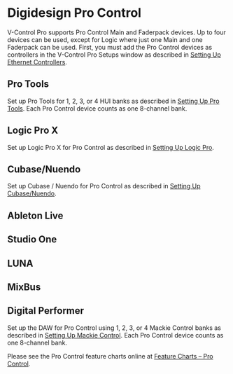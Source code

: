 # Digidesign Pro Control

V-Control Pro supports Pro Control Main and Faderpack devices. Up to four devices can be used, except for Logic where just one Main and one Faderpack can be used. First, you must add the Pro Control devices as controllers in the V-Control Pro Setups window as described in [Setting Up Ethernet Controllers](./Setting-Up-Ethernet-Controllers.md).

## Pro Tools
Set up Pro Tools for 1, 2, 3, or 4 HUI banks as described in [Setting Up Pro Tools](#setting-up-pro-tools). Each Pro Control device counts as one 8-channel bank.

## Logic Pro X
Set up Logic Pro X for Pro Control as described in [Setting Up Logic Pro](#setting-up-logic).

## Cubase/Nuendo
Set up Cubase / Nuendo for Pro Control as described in [Setting Up Cubase/Nuendo](#setting-up-cubase).

## Ableton Live
## Studio One
## LUNA
## MixBus
## Digital Performer
Set up the DAW for Pro Control using 1, 2, 3, or 4 Mackie Control banks as described in [Setting Up Mackie Control](#setting-up-mackie). Each Pro Control device counts as one 8-channel bank.

Please see the Pro Control feature charts online at [Feature Charts – Pro Control](https://neyrinck.com/help-category/v-control-pro-help/).


